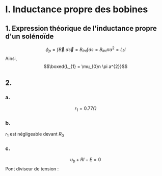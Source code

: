 # I. Inductance propre des bobines
## 1. Expression théorique de l'inductance propre d'un solénoïde
$$\phi_{p} = \int \vec{B}.d\vec{s} = B_{int}\int ds   = B_{int}\pi a^{2} = L_{1}I$$
Ainsi, 
$$\boxed{L_{1} = \mu_{0}n \pi a^{2}}$$
## 2.
### a.
$$r_{1} = 0.77 \Omega$$
### b.
$r_{1}$ est négligeable devant $R_{0}$

### c.
$$u_{b} + RI - E = 0$$
Pont diviseur de tension : 
$$$$